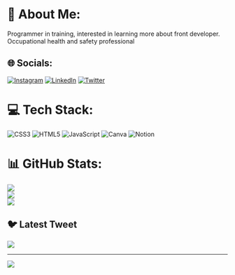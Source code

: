 # 💫 About Me:
Programmer in training, interested in learning more about front developer. Occupational health and safety professional


## 🌐 Socials:
[![Instagram](https://img.shields.io/badge/Instagram-%23E4405F.svg?logo=Instagram&logoColor=white)](https://instagram.com/heavendew01) [![LinkedIn](https://img.shields.io/badge/LinkedIn-%230077B5.svg?logo=linkedin&logoColor=white)](https://linkedin.com/in/RocioOspina) [![Twitter](https://img.shields.io/badge/Twitter-%231DA1F2.svg?logo=Twitter&logoColor=white)](https://twitter.com/@Heavendew1) 

# 💻 Tech Stack:
![CSS3](https://img.shields.io/badge/css3-%231572B6.svg?style=for-the-badge&logo=css3&logoColor=white) ![HTML5](https://img.shields.io/badge/html5-%23E34F26.svg?style=for-the-badge&logo=html5&logoColor=white) ![JavaScript](https://img.shields.io/badge/javascript-%23323330.svg?style=for-the-badge&logo=javascript&logoColor=%23F7DF1E) ![Canva](https://img.shields.io/badge/Canva-%2300C4CC.svg?style=for-the-badge&logo=Canva&logoColor=white) ![Notion](https://img.shields.io/badge/Notion-%23000000.svg?style=for-the-badge&logo=notion&logoColor=white)
# 📊 GitHub Stats:
![](https://github-readme-stats.vercel.app/api?username=HeavenIam&theme=radical&hide_border=false&include_all_commits=true&count_private=true)<br/>
![](https://github-readme-streak-stats.herokuapp.com/?user=HeavenIam&theme=radical&hide_border=false)<br/>
![](https://github-readme-stats.vercel.app/api/top-langs/?username=HeavenIam&theme=radical&hide_border=false&include_all_commits=true&count_private=true&layout=compact)

## 🐦 Latest Tweet
[![](https://gtce.itsvg.in/api?username=@Heavendew1)](https://github.com/VishwaGauravIn/github-twitter-card-embed)

---
[![](https://visitcount.itsvg.in/api?id=HeavenIam&icon=0&color=10)](https://visitcount.itsvg.in)

<!-- Proudly created with GPRM ( https://gprm.itsvg.in ) -->
